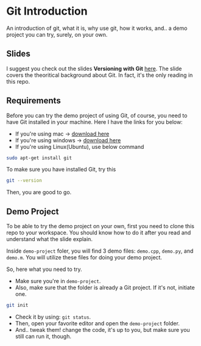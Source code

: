 # Git Introduction

An introduction of git, what it is, why use git, how it works, and.. a demo
project you can try, surely, on your own.

## Slides

I suggest you check out the slides __Versioning with Git__ [here](PITCHME.md).
The slide covers the theoritical background about Git. In fact, it's the only
reading in this repo.

## Requirements

Before you can try the demo project of using Git, of course, you need to have
Git installed in your machine. Here I have the links for you below:

- If you're using mac -> [download here](https://git-scm.com/download/mac)
- If you're using windows -> [download here](https://git-scm.com/download/win)
- If you're using Linux(Ubuntu), use below command

```bash
sudo apt-get install git
```

To make sure you have installed Git, try this 

```bash
git --version
```

Then, you are good to go.

## Demo Project

To be able to try the demo project on your own, first you need to clone this
repo to your workspace. You should know how to do it after you read and
understand what the slide explain.

Inside `demo-project` foler, you will find 3 demo files: `demo.cpp`, `demo.py`,
and `demo.m`. You will utilize these files for doing your demo project.

So, here what you need to try.

- Make sure you're in `demo-project`.
- Also, make sure that the folder is already a Git project. If it's not, initiate one.

```bash
git init
```

- Check it by using: `git status`.
- Then, open your favorite editor and open the `demo-project` folder.
- And.. tweak them! change the code, it's up to you, but make sure you still can run it, though.
